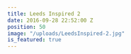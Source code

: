 ```yaml
---
title: Leeds Inspired 2
date: 2016-09-28 22:52:00 Z
position: 50
image: "/uploads/LeedsInspired-2.jpg"
is_featured: true
---
```


